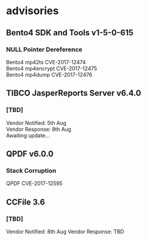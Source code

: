 # advisories
## Bento4 SDK and Tools v1-5-0-615
### NULL Pointer Dereference
Bento4 mp42ts CVE-2017-12474  
Bento4 mp4encrypt CVE-2017-12475  
Bento4 mp4dump CVE-2017-12476  

## TIBCO JasperReports Server v6.4.0
### [TBD]
Vendor Notified: 5th Aug  
Vendor Response: 8th Aug  
Awaiting update...

## QPDF v6.0.0
### Stack Corruption
QPDF CVE-2017-12595  

## CCFile 3.6
### [TBD]
Vendor Notified: 8th Aug
Vendor Response: TBD
